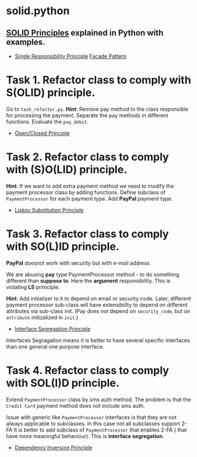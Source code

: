 # solid.python

## [SOLID Principles](https://en.wikipedia.org/wiki/SOLID) explained in Python with examples.

* [Single Responsibility Principle](https://github.com/heykarimoff/solid.python/blob/master/1.srp.py)
[Facade Pattern](https://refactoring.guru/design-patterns/facade)

# Task 1. Refactor class to comply with S(OLID) principle.
Go to `task_refactor.py`.
**Hint**: Remove pay method to the class responsible for processing the payment.
Separate the pay methods in different functions. Evaluate the `pay_debit`.

* [Open/Closed Principle](https://github.com/heykarimoff/solid.python/blob/master/2.ocp.py)

# Task 2. Refactor class to comply with (S)O(LID) principle.


**Hint**:
If we want to add extra payment method we need to modify the payment processor class by adding functions.
Define subclass of `PaymentProcessor` for each payment type.
Add **PayPal** payment type.

* [Liskov Substitution Principle](https://github.com/heykarimoff/solid.python/blob/master/3.lsp.py)

# Task 3. Refactor class to comply with SO(L)ID principle.
**PayPal** doesnot work with security but with e-mail address.

We are abusing **pay** type PaymentProcessor method - to do something different than **suppose to**.
Here the **argument** responsibility.
This is violating **LS** priniciple.

**Hint**: Add initializer to it to depend on email or security code.
Later, different payment processor sub-class will have extensibility to depend on different attributes via sub-class init. (Pay does not depend on `security_code`, but on `attribute` initizalized in `init`.)

* [Interface Segregation Principle](https://github.com/heykarimoff/solid.python/blob/master/4.isp.py)

Interfaces Segragation means it is better to have several specific interfaces than one general one purpose interface.

# Task 4. Refactor class to comply with SOL(I)D principle.

Extend `PaymentProcessor` class by sms auth method.
The problem is that the `Credit Card` payment method does not include sms auth.

Issue with generic like `PaymentProcessor` interfaces is that
they are not always applicable to subclasses.
In this case not all subclasses support 2-FA
It is better to add subclass of `PaymentProcessor` that enables 2-FA ( that have more meaningful behaviour).
This is **interface segregation**.


* [Dependency Inversion Principle](https://github.com/heykarimoff/solid.python/blob/master/5.dip.py)



